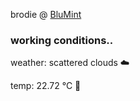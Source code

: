 brodie @ [BluMint](https://www.linkedin.com/company/blumint-io/)

<!--weather_start-->
### working conditions..

weather: scattered clouds ☁️

temp: 22.72 °C 🥶

<!--weather_end-->
